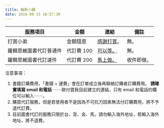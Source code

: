 ```yaml
---
title: 翰斯小舖
date: 2016-08-15 10:57:30
---
```


服務項目 | 金額 | 連結 | 備註
---- | ---- | ---- | ----
打賞小弟 | 金額隨意 | [感謝打賞](https://qr.allpay.com.tw/XZ3iY)。 | 無。
羅輯思維圖書代訂普通件 | 代訂費 100 | [可以等。](https://qr.allpay.com.tw/a6ovR) | 無。
羅輯思維圖書代訂速件 | 代訂費 200 | [馬上做。](https://qr.allpay.com.tw/buagP) | 收件即做。

注意事項：
1. 書籍訂購費用，「書錢 + 運費」會在訂單成立後再聯絡訂購者訂購費用。 **請確實填寫 email 和電話** ⋯⋯歐付寶我目前建立的連結，只有 email 和電話的欄位可以輸入⋯⋯。
2. 購買代訂服務，但是若使用者不是因為不可抗力因素無法付訂購費用，將不予退代訂費。
3. 目前圖書代訂的服務只限於台、澎、金、馬，請勿輸入海外地址，若輸入海外地址，將不退費。
